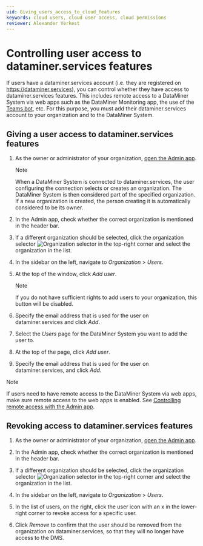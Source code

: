 ```yaml
---
uid: Giving_users_access_to_cloud_features
keywords: cloud users, cloud user access, cloud permissions
reviewer: Alexander Verkest
---
```


# Controlling user access to dataminer.services features

If users have a dataminer.services account (i.e. they are registered on <https://dataminer.services>), you can control whether they have access to dataminer.services features. This includes remote access to a DataMiner System via web apps such as the DataMiner Monitoring app, the use of the [Teams bot](xref:DataMiner_Teams_bot), etc. For this purpose, you must add their dataminer.services account to your organization and to the DataMiner System.

## Giving a user access to dataminer.services features

1. As the owner or administrator of your organization, [open the Admin app](xref:Accessing_the_Admin_app).

   > [!NOTE]
   > When a DataMiner System is connected to dataminer.services, the user configuring the connection selects or creates an organization. The DataMiner System is then considered part of the specified organization. If a new organization is created, the person creating it is automatically considered to be its owner.

1. In the Admin app, check whether the correct organization is mentioned in the header bar.

1. If a different organization should be selected, click the organization selector ![Organization selector](~/dataminer/images/Cloud_Admin_Selector_icon.png) in the top-right corner and select the organization in the list.

1. In the sidebar on the left, navigate to *Organization* > *Users*.

1. At the top of the window, click *Add user*.

   > [!NOTE]
   > If you do not have sufficient rights to add users to your organization, this button will be disabled<!--RN 40234-->.

1. Specify the email address that is used for the user on dataminer.services and click *Add*.

1. Select the *Users* page for the DataMiner System you want to add the user to.

1. At the top of the page, click *Add user*.

1. Specify the email address that is used for the user on dataminer.services, and click *Add*.

> [!NOTE]
> If users need to have remote access to the DataMiner System via web apps, make sure remote access to the web apps is enabled. See [Controlling remote access with the Admin app](xref:Controlling_remote_access).

## Revoking access to dataminer.services features

1. As the owner or administrator of your organization, [open the Admin app](xref:Accessing_the_Admin_app).

1. In the Admin app, check whether the correct organization is mentioned in the header bar.

1. If a different organization should be selected, click the organization selector ![Organization selector](~/dataminer/images/Cloud_Admin_Selector_icon.png) in the top-right corner and select the organization in the list.

1. In the sidebar on the left, navigate to *Organization* > *Users*.

1. In the list of users, on the right, click the user icon with an x in the lower-right corner to revoke access for a specific user.

1. Click *Remove* to confirm that the user should be removed from the organization on dataminer.services, so that they will no longer have access to the DMS.
